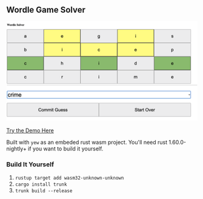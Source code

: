 ## Wordle Game Solver

<img src="assets/example.png" />

[Try the Demo Here](http://benfalk.com/wordle-solver/)

Built with `yew` as an embeded rust wasm project.  You'll need rust
1.60.0-nightly+ if you want to build it yourself.


### Build It Yourself

1. `rustup target add wasm32-unknown-unknown`
2. `cargo install trunk`
3. `trunk build --release`
